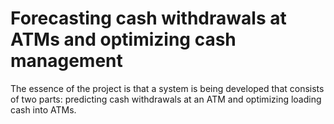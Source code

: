# Forecasting cash withdrawals at ATMs and optimizing cash management
The essence of the project is that a system is being developed that consists of two parts: predicting cash withdrawals at an ATM and optimizing loading cash into ATMs.
